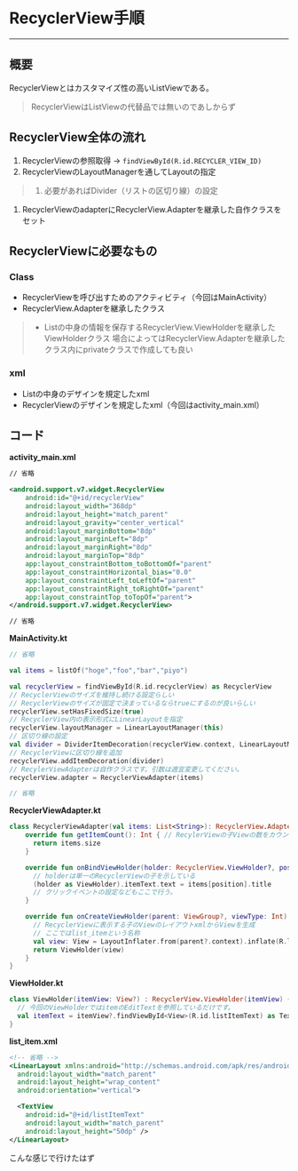 # RecyclerView手順
---

## 概要
RecyclerViewとはカスタマイズ性の高いListViewである。  
> RecyclerViewはListViewの代替品では無いのであしからず

## RecyclerView全体の流れ
1. RecyclerViewの参照取得 -> `findViewById(R.id.RECYCLER_VIEW_ID)`
1. RecyclerViewのLayoutManagerを通してLayoutの指定
> 1. 必要があればDivider（リストの区切り線）の設定
1. RecyclerViewのadapterにRecyclerView.Adapterを継承した自作クラスをセット

## RecyclerViewに必要なもの
### Class
- RecyclerViewを呼び出すためのアクティビティ（今回はMainActivity）
- RecyclerView.Adapterを継承したクラス
> - Listの中身の情報を保存するRecyclerView.ViewHolderを継承したViewHolderクラス
> 場合によってはRecyclerView.Adapterを継承したクラス内にprivateクラスで作成しても良い

### xml
- Listの中身のデザインを規定したxml
- RecyclerViewのデザインを規定したxml（今回はactivity_main.xml）

## コード
__activity_main.xml__
```xml
// 省略

<android.support.v7.widget.RecyclerView
    android:id="@+id/recyclerView"
    android:layout_width="368dp"
    android:layout_height="match_parent"
    android:layout_gravity="center_vertical"
    android:layout_marginBottom="8dp"
    android:layout_marginLeft="8dp"
    android:layout_marginRight="8dp"
    android:layout_marginTop="8dp"
    app:layout_constraintBottom_toBottomOf="parent"
    app:layout_constraintHorizontal_bias="0.0"
    app:layout_constraintLeft_toLeftOf="parent"
    app:layout_constraintRight_toRightOf="parent"
    app:layout_constraintTop_toTopOf="parent">
</android.support.v7.widget.RecyclerView>

// 省略
```

__MainActivity.kt__
```Kotlin
// 省略

val items = listOf("hoge","foo","bar","piyo")

val recyclerView = findViewById(R.id.recyclerView) as RecyclerView
// RecyclerViewのサイズを維持し続ける設定らしい
// RecyclerViewのサイズが固定で決まっているならtrueにするのが良いらしい
recyclerView.setHasFixedSize(true)
// RecyclerView内の表示形式にLinearLayoutを指定
recyclerView.layoutManager = LinearLayoutManager(this)
// 区切り線の設定
val divider = DividerItemDecoration(recyclerView.context, LinearLayoutManager(this).orientation)
// RecyclerViewに区切り線を追加
recyclerView.addItemDecoration(divider)
// RecylerViewAdapterは自作クラスです。引数は適宜変更してください。
recyclerView.adapter = RecyclerViewAdapter(items)

// 省略
```

__RecyclerViewAdapter.kt__
```Kotlin
class RecyclerViewAdapter(val items: List<String>): RecyclerView.Adapter<RecyclerView.ViewHolder>() {
    override fun getItemCount(): Int { // RecylerViewの子Viewの数をカウントする
      return items.size
    }

    override fun onBindViewHolder(holder: RecyclerView.ViewHolder?, position: Int) { // 生成したViewHolderに処理を行う部分
      // holderは単一のRecyclerViewの子を示している
      (holder as ViewHolder).itemText.text = items[position].title
      // クリックイベントの設定などもここで行う。
    }

    override fun onCreateViewHolder(parent: ViewGroup?, viewType: Int): RecyclerView.ViewHolder { // ViewHolderの生成部分
      // RecyclerViewに表示する子のViewのレイアウトxmlからViewを生成
      // ここではlist_itemという名称
      val view: View = LayoutInflater.from(parent?.context).inflate(R.layout.list_item, parent, false)
      return ViewHolder(view)
    }
}
```

__ViewHolder.kt__
```Kotlin
class ViewHolder(itemView: View?) : RecyclerView.ViewHolder(itemView) {
  // 今回のViewHolderではitemのEditTextを参照しているだけです。
  val itemText = itemView?.findViewById<View>(R.id.listItemText) as TextView
}
```

__list_item.xml__
```xml
<!-- 省略 -->
<LinearLayout xmlns:android="http://schemas.android.com/apk/res/android"
  android:layout_width="match_parent"
  android:layout_height="wrap_content"
  android:orientation="vertical">

  <TextView
    android:id="@+id/listItemText"
    android:layout_width="match_parent"
    android:layout_height="50dp" />
</LinearLayout>

```
こんな感じで行けたはず